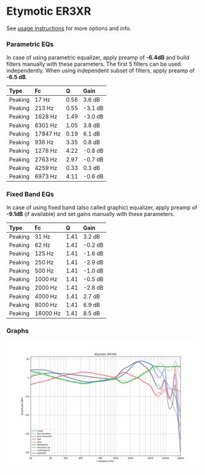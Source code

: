 # Etymotic ER3XR
See [usage instructions](https://github.com/jaakkopasanen/AutoEq#usage) for more options and info.

### Parametric EQs
In case of using parametric equalizer, apply preamp of **-6.4dB** and build filters manually
with these parameters. The first 5 filters can be used independently.
When using independent subset of filters, apply preamp of **-6.5 dB**.

| Type    | Fc       |    Q | Gain    |
|:--------|:---------|:-----|:--------|
| Peaking | 17 Hz    | 0.56 | 3.6 dB  |
| Peaking | 213 Hz   | 0.55 | -3.1 dB |
| Peaking | 1628 Hz  | 1.49 | -3.0 dB |
| Peaking | 6301 Hz  | 1.05 | 3.8 dB  |
| Peaking | 17847 Hz | 0.19 | 6.1 dB  |
| Peaking | 936 Hz   | 3.35 | 0.8 dB  |
| Peaking | 1278 Hz  | 4.22 | -0.8 dB |
| Peaking | 2763 Hz  | 2.97 | -0.7 dB |
| Peaking | 4259 Hz  | 0.33 | 0.3 dB  |
| Peaking | 6973 Hz  | 4.11 | -0.6 dB |

### Fixed Band EQs
In case of using fixed band (also called graphic) equalizer, apply preamp of **-9.1dB**
(if available) and set gains manually with these parameters.

| Type    | Fc       |    Q | Gain    |
|:--------|:---------|:-----|:--------|
| Peaking | 31 Hz    | 1.41 | 3.2 dB  |
| Peaking | 62 Hz    | 1.41 | -0.2 dB |
| Peaking | 125 Hz   | 1.41 | -1.6 dB |
| Peaking | 250 Hz   | 1.41 | -2.9 dB |
| Peaking | 500 Hz   | 1.41 | -1.0 dB |
| Peaking | 1000 Hz  | 1.41 | -0.5 dB |
| Peaking | 2000 Hz  | 1.41 | -2.8 dB |
| Peaking | 4000 Hz  | 1.41 | 2.7 dB  |
| Peaking | 8000 Hz  | 1.41 | 6.9 dB  |
| Peaking | 16000 Hz | 1.41 | 8.5 dB  |

### Graphs
![](./Etymotic%20ER3XR.png)